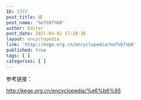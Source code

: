 ```yaml
---
ID: 2372
post_title: 痰
post_name: '%e7%97%b0'
author: Editor
post_date: 2021-04-01 17:28:36
layout: encyclopedia
link: 'http://kege.org.cn/encyclopedia/%e7%97%b0'
published: true
tags: [ ]
categories: [ ]
---
```

参考链接：

http://kege.org.cn/encyclopedia/%e6%b6%95